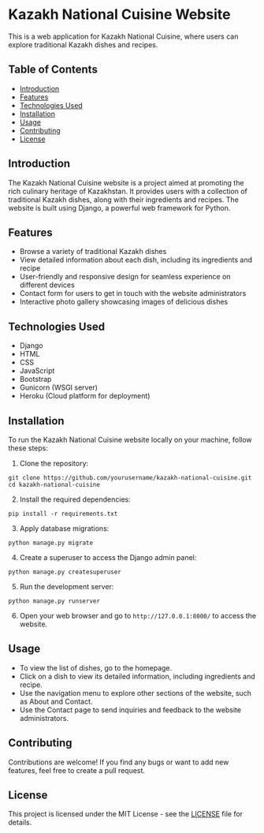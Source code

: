 # Kazakh National Cuisine Website

This is a web application for Kazakh National Cuisine, where users can explore traditional Kazakh dishes and recipes.

## Table of Contents

- [Introduction](#introduction)
- [Features](#features)
- [Technologies Used](#technologies-used)
- [Installation](#installation)
- [Usage](#usage)
- [Contributing](#contributing)
- [License](#license)

## Introduction

The Kazakh National Cuisine website is a project aimed at promoting the rich culinary heritage of Kazakhstan. It provides users with a collection of traditional Kazakh dishes, along with their ingredients and recipes. The website is built using Django, a powerful web framework for Python.

## Features

- Browse a variety of traditional Kazakh dishes
- View detailed information about each dish, including its ingredients and recipe
- User-friendly and responsive design for seamless experience on different devices
- Contact form for users to get in touch with the website administrators
- Interactive photo gallery showcasing images of delicious dishes

## Technologies Used

- Django
- HTML
- CSS
- JavaScript
- Bootstrap
- Gunicorn (WSGI server)
- Heroku (Cloud platform for deployment)

## Installation

To run the Kazakh National Cuisine website locally on your machine, follow these steps:

1. Clone the repository:

```
git clone https://github.com/yourusername/kazakh-national-cuisine.git
cd kazakh-national-cuisine
```

2. Install the required dependencies:

```
pip install -r requirements.txt
```

3. Apply database migrations:

```
python manage.py migrate
```

4. Create a superuser to access the Django admin panel:

```
python manage.py createsuperuser
```

5. Run the development server:

```
python manage.py runserver
```

6. Open your web browser and go to `http://127.0.0.1:8000/` to access the website.

## Usage

- To view the list of dishes, go to the homepage.
- Click on a dish to view its detailed information, including ingredients and recipe.
- Use the navigation menu to explore other sections of the website, such as About and Contact.
- Use the Contact page to send inquiries and feedback to the website administrators.

## Contributing

Contributions are welcome! If you find any bugs or want to add new features, feel free to create a pull request.

## License

This project is licensed under the MIT License - see the [LICENSE](LICENSE) file for details.
